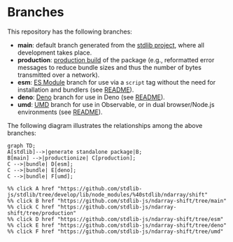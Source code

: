 <!--

@license Apache-2.0

Copyright (c) 2022 The Stdlib Authors.

Licensed under the Apache License, Version 2.0 (the "License");
you may not use this file except in compliance with the License.
You may obtain a copy of the License at

    http://www.apache.org/licenses/LICENSE-2.0

Unless required by applicable law or agreed to in writing, software
distributed under the License is distributed on an "AS IS" BASIS,
WITHOUT WARRANTIES OR CONDITIONS OF ANY KIND, either express or implied.
See the License for the specific language governing permissions and
limitations under the License.

-->

# Branches

This repository has the following branches:

-   **main**: default branch generated from the [stdlib project][stdlib-url], where all development takes place.
-   **production**: [production build][production-url] of the package (e.g., reformatted error messages to reduce bundle sizes and thus the number of bytes transmitted over a network).
-   **esm**: [ES Module][esm-url] branch for use via a `script` tag without the need for installation and bundlers (see [README][esm-readme]).
-   **deno**: [Deno][deno-url] branch for use in Deno (see [README][deno-readme]).
-   **umd**: [UMD][umd-url] branch for use in Observable, or in dual browser/Node.js environments (see [README][umd-readme]).

The following diagram illustrates the relationships among the above branches:

```mermaid
graph TD;
A[stdlib]-->|generate standalone package|B;
B[main] -->|productionize| C[production];
C -->|bundle| D[esm];
C -->|bundle| E[deno];
C -->|bundle| F[umd];

%% click A href "https://github.com/stdlib-js/stdlib/tree/develop/lib/node_modules/%40stdlib/ndarray/shift"
%% click B href "https://github.com/stdlib-js/ndarray-shift/tree/main"
%% click C href "https://github.com/stdlib-js/ndarray-shift/tree/production"
%% click D href "https://github.com/stdlib-js/ndarray-shift/tree/esm"
%% click E href "https://github.com/stdlib-js/ndarray-shift/tree/deno"
%% click F href "https://github.com/stdlib-js/ndarray-shift/tree/umd"
```

[stdlib-url]: https://github.com/stdlib-js/stdlib/tree/develop/lib/node_modules/%40stdlib/ndarray/shift
[production-url]: https://github.com/stdlib-js/ndarray-shift/tree/production
[deno-url]: https://github.com/stdlib-js/ndarray-shift/tree/deno
[deno-readme]: https://github.com/stdlib-js/ndarray-shift/blob/deno/README.md
[umd-url]: https://github.com/stdlib-js/ndarray-shift/tree/umd
[umd-readme]: https://github.com/stdlib-js/ndarray-shift/blob/umd/README.md
[esm-url]: https://github.com/stdlib-js/ndarray-shift/tree/esm
[esm-readme]: https://github.com/stdlib-js/ndarray-shift/blob/esm/README.md